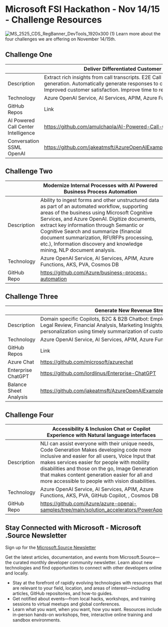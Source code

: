 # Microsoft FSI Hackathon - Nov 14/15 - Challenge Resources
 ![MS_2525_CDS_RegBanner_DevTools_1920x300 (1)](https://user-images.githubusercontent.com/107423518/180083692-13dcdf47-0f75-4aaf-b50e-5d037f611206.jpg)
 Learn more about the four challenges we are offering on November 14/15th. 



## Challenge One

||Deliver Differentiated Customer Experiences with AI Powered Customer Engagement|
| --- | --- |
|Description|Extract rich insights from call transcripts. E2E Call Center analysis: Classification, sentiment, summarization, and email generation. Automatically generate responses to customer inquiries. Summary of customer support conversation logs. Improved customer satisfaction. Improve time to resolution.|
|Technology |Azure OpenAI Service, AI Services, APIM, Azure Functions, AKS, Cosmos DB|
|GitHub Repos | Link |
|AI Powered Call Center Intelligence |https://github.com/amulchapla/AI-Powered-Call-Center-Intelligence |
|Conversation SSML OpenAI |https://github.com/jakeatmsft/AzureOpenAIExamples/blob/main/Examples/Speech/Conversation_SSML%20OpenAI.ipynb|

  
## Challenge Two
| | Modernize Internal Processes with AI Powered Business Process Automation|
| --- | --- |
|Description | Ability to ingest forms and other unstructured data as part of an automated workflow, supporting areas of the business using Microsoft Cognitive Services, and Azure OpenAI. Digitize documents, extract key information through Semantic or Cognitive Search and summarize (financial document summarization, RFI/RFPs processing, etc.), Information discovery and knowledge mining, NLP document analysis.|
|Technology |Azure OpenAI Service, AI Services, APIM, Azure Functions, AKS, PVA, Cosmos DB|
|GitHub Repo|https://github.com/Azure/business-process-automation |

## Challenge Three
| |Generate New Revenue Streams with Azure OpenAI Service on your data|
| --- | --- |
|Description |Domain specific Copilots, B2C & B2B Chatbot: Employee Chatbot, HR Bot, Product & Facility Documentation, Agent Assist, Legal Review, Financial Analysis, Marketing Insights, Customer Management, Industry/Competitive Insights, hyper-personalization using timely summarization of customer queries & trends, search, and content generation.|
|Technology |Azure OpenAI Service, AI Services, APIM, Azure Functions, AKS, PVA, Cosmos DB|
|GitHub Repos | Link |
|Azure Chat|https://github.com/microsoft/azurechat|
|Enterprise ChatGPT|https://github.com/lordlinus/Enterprise-ChatGPT|
|Balance Sheet Analysis |https://github.com/jakeatmsft/AzureOpenAIExamples/blob/main/Examples/FormRecognizer/Balance_sheet_analysis.ipynb |



## Challenge Four

||Accessibility & Inclusion Chat or Copilot Experience with Natural language interfaces|
|---|---|
|Description | NLI can assist everyone with their unique needs, Code Generation Makes developing code more inclusive and easier for all users, Voice Input that makes services easier for people with mobility disabilities and those on the go, Image Generation that makes content generation easier for all and more accessible to people with vision disabilities.|
|Technology|Azure OpenAI Service, AI Services, APIM, Azure Functions, AKS, PVA, GitHub Copilot, , Cosmos DB|
|GitHub Repo|https://github.com/Azure/azure-openai-samples/tree/main/solution_accelerators/PowerApp|




## Stay Connected with Microsoft - Microsoft .Source Newsletter
Sign up for the [Microsoft.Source Newsletter](https://azure.microsoft.com/en-us/resources/join-the-azure-developer-community/)

Get the latest articles, documentation, and events from Microsoft.Source—the curated monthly developer community newsletter. Learn about new technologies and find opportunities to connect with other developers online and locally.

- Stay at the forefront of rapidly evolving technologies with resources that are relevant to your field, location, and areas of interest—including articles, GitHub repositories, and how-to guides.
- Get notified about events—from local hacks, workshops, and training sessions to virtual meetups and global conferences.
- Learn what you want, when you want, how you want. Resources include in-person hands-on workshops, free, interactive online training and sandbox environments.

